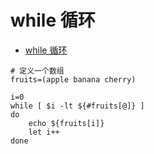 # while 循环
- [while 循环](#while-循环)

```shell
# 定义一个数组
fruits=(apple banana cherry)

i=0
while [ $i -lt ${#fruits[@]} ]
do
    echo ${fruits[i]}
    let i++
done
```
